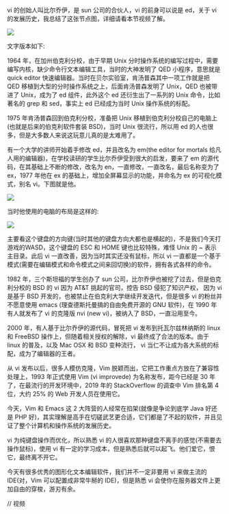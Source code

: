 vi 的创始人叫比尔乔伊，是 sun 公司的合伙人，vi 的前身可以说是 ed，关于 vi 的发展历史，我总结了这张节点图，详细请看本节视频了解。

![](http://processon.com/chart_image/5fd87cc663768906e6e05a3c.png)


文字版本如下:

1964 年，在加州伯克利分校，由于早期 Unix 分时操作系统的编写过程中，需要编写内核，缺少命令行文本编辑工具，当时的大神发明了 QED 小程序，意思就是 quick editor 快速编辑器。当时在贝尔实验室，肯汤普森其中一项工作就是把 QED 移植到大型的分时操作系统之上，后面肯汤普森发明了 Unix，QED 也被带进了 Unix，成为了 ed 组件，此外这个 ed 还衍生出了一系列的 Unix 命令，比如著名的 grep 和 sed，事实上 ed 已经成为当时 Unix 操作系统的标配。

1975 年肯汤普森回到伯克利分校，准备把 Unix 移植到伯克利分校自己的电脑上(也就是后来的伯克利软件套装 BSD)，当时 Unix 很流行，所以用 ed 的人也很多，但是大多数人来说这玩意儿真的是太难用了。

有一个大学的讲师开始着手修改 ed，并且改名为 em(the editor for mortals 给凡人用的编辑器)，在学校读研的学生比尔乔伊受到很大的启发，要来了 em 的源代码，在其基础上不断的修改，改名为 en，一直修改，一直改名，最后名称变为了 ex，1977 年他在 ex 的基础上，增加全屏幕显示的功能，并命名为 ex 的可视化模式，别名 vi。下图就是他。

![](http://develop-developer.oss-cn-hangzhou.aliyuncs.com/images/32ftNkuarpmnEDGEn-i3AByL8QO7vVl_fj7vwGg-mY.webp?x-oss-process=style/txt-water)

当时他使用的电脑的布局是这样的:

![](http://develop-developer.oss-cn-hangzhou.aliyuncs.com/images/ic9FfrmSkg2YK7Nee-XaOKkYJeEYNB31ckcmE5UDK2.png?x-oss-process=style/txt-water)

主要看这个键盘的方向键(当时其他的键盘方向大都也是横起的)，不是我们今天打游戏的WASD，这个键盘的 ESC 和 HOME 键也比较特殊，难怪 Unix 的 ~ 表示主目录。此后 vi 一直改善，因为当时其实还没有鼠标，所以 vi 一直都是一个基于模式(需要在编辑模式和命令模式之间来回切换)的软件，拥有各式各样的命令。

1982 年，三个斯坦福的学生创办了 sun 公司，比尔乔伊也被挖了过去，但是伯克利分校的 BSD 的 vi 因为 AT&T 挑起的官司，控告 BSD 侵犯了知识产权， 因为 vi 是基于 BSD 开发的，也被禁止在伯克利大学继续开发迭代，但是很多 vi 的粉丝并不愿意使用 emacs (理查德斯托曼搞的自由免费开源的 GNU 软件)，在 1990 年有人就发布了 vi 的克隆版 nvi (new vi)，被纳入了 BSD，一直沿用至今。

2000 年，有人基于比尔乔伊的源代码，冒死把 vi 发布到托瓦尔兹林纳斯的 linux 和 FreeBSD 操作上，但随着相关授权的解除，vi 最终成了合法的版本。由于 linux 的普及，以及 Mac OSX 和 BSD 变种流行， vi 当仁不让成为各大系统的标配，成为了编辑器的王者。

从 vi 发布以后，很多人模仿克隆，Vim 脱颖而出，它把工作重点方放在了兼容性处理上，1993 年正式使用 Vim (vi improvede) 为名称发布，距今已经是 30 年了，在最流行的开发环境中，2019 年的 StackOverflow 的调查中 Vim 排名第 4 位，大约 25% 的 Web 开发人员在使用它。

今天，Vim 和 Emacs 这 2 大阵营的人经常在掐架(就像是争论到底学 Java 好还是 PHP 好)，其实理解是高手在切磋武艺更合适，它们都是了不起的软件，并且见证了整个计算机和操作系统的发展历史。

vi 为纯键盘操作而优化，所以熟悉 vi 的人很喜欢那种键盘不离手的感觉(不需要去操作鼠标)，使用 vi 有一定的学习成本，但是熟悉后就可以起飞。他们爱它，恨它，最终离不开它。

今天有很多优秀的图形化文本编辑软件，我们并不一定非要用 vi 来做主流的 IDE(对，Vim 可以配置成非常牛掰的 IDE)，但是熟悉 vi 会使你在服务器文件上更加自由的穿梭，游刃有余。



// 视频
